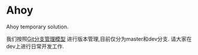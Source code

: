 # Ahoy
Ahoy temporary solution.

我们按照[Git分支管理模型](http://www.ruanyifeng.com/blog/2012/07/git.html) 进行版本管理,目前仅分为master和dev分支.
请大家在dev上进行日常开发工作.
